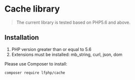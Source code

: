 # Cache library
> The current library is tested based on PHP5.6 and above.
>
## Installation
1. PHP version greater than or equal to 5.6
2. Extensions must be installed: mb_string, curl, json, dom

Please use Composer to install:
```shell script
composer require lfphp/cache
```
